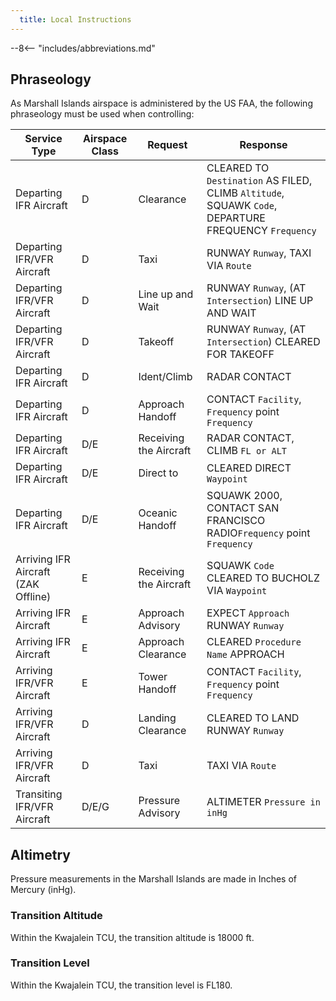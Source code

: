 ```yaml
---
  title: Local Instructions
---
```


--8<-- "includes/abbreviations.md"

## Phraseology

As Marshall Islands airspace is administered by the US FAA, the following phraseology must be used when controlling:

| Service Type            | Airspace Class | Request   | Response                              |
| ----------------------- | -------------- |---------- | ------------------------------------- |
| Departing IFR Aircraft |D| Clearance | CLEARED TO `Destination` AS FILED, CLIMB `Altitude`, SQUAWK `Code`, DEPARTURE FREQUENCY `Frequency` |
| Departing IFR/VFR Aircraft |D| Taxi | RUNWAY `Runway`, TAXI VIA `Route` |
| Departing IFR/VFR Aircraft |D| Line up and Wait | RUNWAY `Runway`, (AT `Intersection`) LINE UP AND WAIT |
| Departing IFR/VFR Aircraft |D| Takeoff | RUNWAY `Runway`, (AT `Intersection`) CLEARED FOR TAKEOFF |
| Departing IFR Aircraft |D| Ident/Climb | RADAR CONTACT |
| Departing IFR Aircraft |D| Approach Handoff | CONTACT `Facility`, `Frequency` point `Frequency` |
| Departing IFR Aircraft |D/E| Receiving the Aircraft | RADAR CONTACT, CLIMB `FL or ALT` |
| Departing IFR Aircraft |D/E| Direct to | CLEARED DIRECT `Waypoint` |
| Departing IFR Aircraft |D/E| Oceanic Handoff| SQUAWK 2000, CONTACT SAN FRANCISCO RADIO`Frequency` point `Frequency` |
| Arriving IFR Aircraft (ZAK Offline) |E| Receiving the Aircraft | SQUAWK `Code` CLEARED TO BUCHOLZ VIA `Waypoint` |
| Arriving IFR Aircraft |E| Approach Advisory | EXPECT `Approach` RUNWAY `Runway` |
| Arriving IFR Aircraft |E| Approach Clearance | CLEARED `Procedure Name` APPROACH |
| Arriving IFR/VFR Aircraft |E| Tower Handoff | CONTACT `Facility`, `Frequency` point `Frequency` |
| Arriving IFR/VFR Aircraft |D| Landing Clearance | CLEARED TO LAND RUNWAY `Runway` |
| Arriving IFR/VFR Aircraft |D| Taxi | TAXI VIA `Route` |
| Transiting IFR/VFR Aircraft |D/E/G| Pressure Advisory | ALTIMETER `Pressure in inHg` |

## Altimetry

Pressure measurements in the Marshall Islands are made in Inches of Mercury (inHg).

### Transition Altitude 

Within the Kwajalein TCU, the transition altitude is 18000 ft.

### Transition Level

Within the Kwajalein TCU, the transition level is FL180.